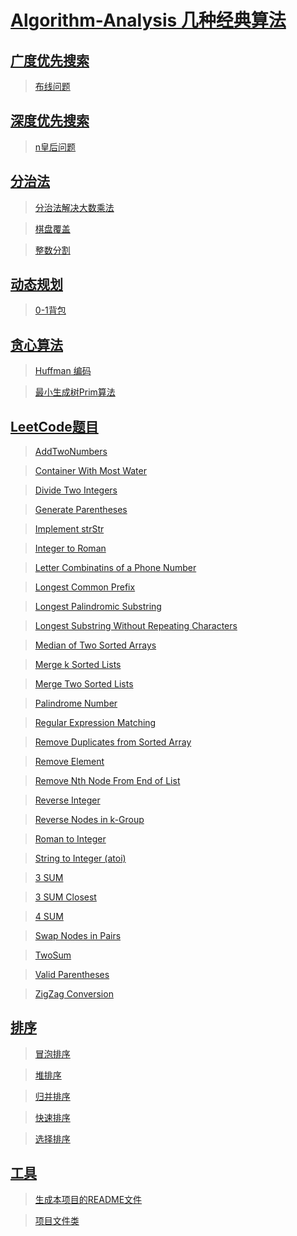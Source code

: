 # [Algorithm-Analysis  几种经典算法](https://github.com/FDws/Algorithm-Analysis/tree/master/src)		

## [广度优先搜索](https://github.com/FDws/Algorithm-Analysis/tree/master/src/bfs)		

> [布线问题](https://github.com/FDws/Algorithm-Analysis/tree/master/src/bfs/RouteProblem.java)		

## [深度优先搜索](https://github.com/FDws/Algorithm-Analysis/tree/master/src/dfs)		

> [n皇后问题](https://github.com/FDws/Algorithm-Analysis/tree/master/src/dfs/King.java)		

## [分治法](https://github.com/FDws/Algorithm-Analysis/tree/master/src/divide)		

> [分治法解决大数乘法](https://github.com/FDws/Algorithm-Analysis/tree/master/src/divide/BigInteger.java)		

> [棋盘覆盖](https://github.com/FDws/Algorithm-Analysis/tree/master/src/divide/CoverChessBoard.java)		

> [整数分割](https://github.com/FDws/Algorithm-Analysis/tree/master/src/divide/IntegerPartition.java)		

## [动态规划](https://github.com/FDws/Algorithm-Analysis/tree/master/src/dp)		

> [0-1背包](https://github.com/FDws/Algorithm-Analysis/tree/master/src/dp/Knapsack01.java)		

## [贪心算法](https://github.com/FDws/Algorithm-Analysis/tree/master/src/greedy)		

> [Huffman 编码](https://github.com/FDws/Algorithm-Analysis/tree/master/src/greedy/HuffmanCode.java)		

> [最小生成树Prim算法](https://github.com/FDws/Algorithm-Analysis/tree/master/src/greedy/Prim.java)		

## [LeetCode题目](https://github.com/FDws/Algorithm-Analysis/tree/master/src/leetcode)		

> [AddTwoNumbers](https://github.com/FDws/Algorithm-Analysis/tree/master/src/leetcode/AddTwoNumbers.java)		

> [Container With Most Water](https://github.com/FDws/Algorithm-Analysis/tree/master/src/leetcode/ContainerWithMostWater.java)		

> [Divide Two Integers](https://github.com/FDws/Algorithm-Analysis/tree/master/src/leetcode/DivideTwoIntegers.java)		

> [Generate Parentheses](https://github.com/FDws/Algorithm-Analysis/tree/master/src/leetcode/GenerateParentheses.java)		

> [Implement strStr](https://github.com/FDws/Algorithm-Analysis/tree/master/src/leetcode/ImplementstrStr.java)		

> [Integer to Roman](https://github.com/FDws/Algorithm-Analysis/tree/master/src/leetcode/IntegertoRoman.java)		

> [Letter Combinatins of a Phone Number](https://github.com/FDws/Algorithm-Analysis/tree/master/src/leetcode/LetterCombinationsofaPhoneNumber.java)		

> [Longest Common Prefix](https://github.com/FDws/Algorithm-Analysis/tree/master/src/leetcode/LongestCommonPrefix.java)		

> [Longest Palindromic Substring](https://github.com/FDws/Algorithm-Analysis/tree/master/src/leetcode/LongestPalindromicSubstring.java)		

> [Longest Substring Without Repeating Characters](https://github.com/FDws/Algorithm-Analysis/tree/master/src/leetcode/LSWRC.java)		

> [Median of Two Sorted Arrays](https://github.com/FDws/Algorithm-Analysis/tree/master/src/leetcode/MedianofTwoSortedArrays.java)		

> [Merge k Sorted Lists](https://github.com/FDws/Algorithm-Analysis/tree/master/src/leetcode/MergekSortedLists.java)		

> [Merge Two Sorted Lists](https://github.com/FDws/Algorithm-Analysis/tree/master/src/leetcode/MergeTwoSortedLists.java)		

> [Palindrome Number](https://github.com/FDws/Algorithm-Analysis/tree/master/src/leetcode/PalindromeNumber.java)		

> [Regular Expression Matching](https://github.com/FDws/Algorithm-Analysis/tree/master/src/leetcode/RegularExpressionMatching.java)		

> [Remove Duplicates from Sorted Array](https://github.com/FDws/Algorithm-Analysis/tree/master/src/leetcode/RemoveDuplicatesfromSortedArray.java)		

> [Remove Element](https://github.com/FDws/Algorithm-Analysis/tree/master/src/leetcode/RemoveElement.java)		

> [Remove Nth Node From End of List](https://github.com/FDws/Algorithm-Analysis/tree/master/src/leetcode/RemoveNthNodeFromEndofList.java)		

> [Reverse Integer](https://github.com/FDws/Algorithm-Analysis/tree/master/src/leetcode/ReverseInteger.java)		

> [Reverse Nodes in k-Group](https://github.com/FDws/Algorithm-Analysis/tree/master/src/leetcode/ReverseNodesink_Group.java)		

> [Roman to Integer](https://github.com/FDws/Algorithm-Analysis/tree/master/src/leetcode/RomantoInteger.java)		

> [String to Integer (atoi)](https://github.com/FDws/Algorithm-Analysis/tree/master/src/leetcode/StringtoInteger.java)		

> [3 SUM](https://github.com/FDws/Algorithm-Analysis/tree/master/src/leetcode/SUM3.java)		

> [3 SUM Closest](https://github.com/FDws/Algorithm-Analysis/tree/master/src/leetcode/SUM3Closest.java)		

> [4 SUM](https://github.com/FDws/Algorithm-Analysis/tree/master/src/leetcode/SUM4.java)		

> [Swap Nodes in Pairs](https://github.com/FDws/Algorithm-Analysis/tree/master/src/leetcode/SwapNodesinPairs.java)		

> [TwoSum](https://github.com/FDws/Algorithm-Analysis/tree/master/src/leetcode/TwoSum.java)		

> [Valid Parentheses](https://github.com/FDws/Algorithm-Analysis/tree/master/src/leetcode/ValidParentheses.java)		

> [ZigZag Conversion](https://github.com/FDws/Algorithm-Analysis/tree/master/src/leetcode/ZigZagConversion.java)		

## [排序](https://github.com/FDws/Algorithm-Analysis/tree/master/src/sort)		

> [冒泡排序](https://github.com/FDws/Algorithm-Analysis/tree/master/src/sort/BubbleSort.java)		

> [堆排序](https://github.com/FDws/Algorithm-Analysis/tree/master/src/sort/HeapSort.java)		

> [归并排序](https://github.com/FDws/Algorithm-Analysis/tree/master/src/sort/MergeSort.java)		

> [](https://github.com/FDws/Algorithm-Analysis/tree/master/src/sort/Msort.java)		

> [快速排序](https://github.com/FDws/Algorithm-Analysis/tree/master/src/sort/QuickSort.java)		

> [选择排序](https://github.com/FDws/Algorithm-Analysis/tree/master/src/sort/SelectionSort.java)		

## [工具](https://github.com/FDws/Algorithm-Analysis/tree/master/src/tools)		

> [生成本项目的README文件](https://github.com/FDws/Algorithm-Analysis/tree/master/src/tools/Project.java)		

> [项目文件类](https://github.com/FDws/Algorithm-Analysis/tree/master/src/tools/ProjectFile.java)		

